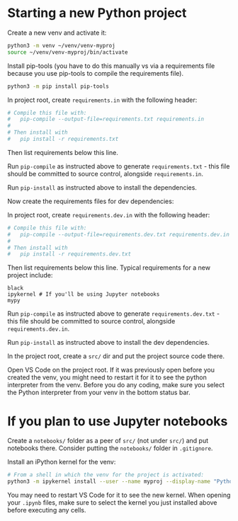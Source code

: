 # Starting a new Python project
Create a new venv and activate it:

```bash
python3 -m venv ~/venv/venv-myproj
source ~/venv/venv-myproj/bin/activate
```

Install pip-tools (you have to do this manually vs via a requirements file because you use pip-tools to compile the requirements file). 

```bash
python3 -m pip install pip-tools
```

In project root, create `requirements.in` with the following header:

```python
# Compile this file with:
#   pip-compile --output-file=requirements.txt requirements.in
#
# Then install with
#   pip install -r requirements.txt
```

Then list requirements below this line.

Run `pip-compile` as instructed above to generate `requirements.txt` - this file should be committed to source control, alongside `requirements.in`.

Run `pip-install` as instructed above to install the dependencies.

Now create the requirements files for dev dependencies:

In project root, create `requirements.dev.in` with the following header:

```python
# Compile this file with:
#   pip-compile --output-file=requirements.dev.txt requirements.dev.in
#
# Then install with
#   pip install -r requirements.dev.txt
```

Then list requirements below this line. Typical requirements for a new project include:

```
black
ipykernel # If you'll be using Jupyter notebooks
mypy
```

Run `pip-compile` as instructed above to generate `requirements.dev.txt` - this file should be committed to source control, alongside `requirements.dev.in`.

Run `pip-install` as instructed above to install the dev dependencies.

In the project root, create a `src/` dir and put the project source code there.

Open VS Code on the project root. If it was previously open before you created the venv, you might need to restart it for it to see the python interpreter from the venv. Before you do any coding, make sure you select the Python interpreter from your venv in the bottom status bar. 

# If you plan to use Jupyter notebooks
Create a `notebooks/` folder as a peer of `src/` (not under `src/`) and put notebooks there. Consider putting the `notebooks/` folder in `.gitignore`. 

Install an iPython kernel for the venv:

```bash
# From a shell in which the venv for the project is activated:
python3 -m ipykernel install --user --name myproj --display-name "Python (myproj)"
```

You may need to restart VS Code for it to see the new kernel. When opening your `.ipynb` files, make sure to select the kernel you just installed above before executing any cells. 



